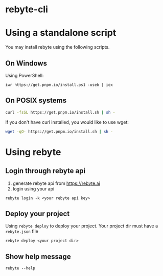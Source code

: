 # rebyte-cli

# Using a standalone script
You may install rebyte using the following scripts.

## On Windows
Using PowerShell:

```iwr
iwr https://get.pnpm.io/install.ps1 -useb | iex
```

## On POSIX systems
```sh
curl -fsSL https://get.pnpm.io/install.sh | sh -
```

If you don't have curl installed, you would like to use wget:

```sh
wget -qO- https://get.pnpm.io/install.sh | sh -
```

<!-- On Alpine Linux
# bash
wget -qO- https://get.pnpm.io/install.sh | ENV="$HOME/.bashrc" SHELL="$(which bash)" bash -
# sh
wget -qO- https://get.pnpm.io/install.sh | ENV="$HOME/.shrc" SHELL="$(which sh)" sh -
# dash
wget -qO- https://get.pnpm.io/install.sh | ENV="$HOME/.dashrc" SHELL="$(which dash)" dash - -->


# Using rebyte

## Login through rebyte api
1. generate rebyte api from https://rebyte.ai
2. login using your api
```
rebyte login -k <your rebyte api key>
```
## Deploy your project
Using `rebyte deploy` to deploy your project. Your project dir must have a `rebyte.json` file
```
rebyte deploy <your project dir>
```
## Show help message
```
rebyte --help
```